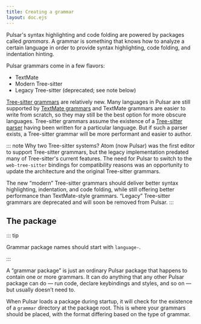```yaml
---
title: Creating a grammar
layout: doc.ejs
---
```


Pulsar's syntax highlighting and code folding are powered by packages called _grammars_. A grammar is something that knows how to analyze a certain language in order to provide syntax highlighting, code folding, and indentation hinting.

Pulsar grammars come in a few flavors:

* TextMate
* Modern Tree-sitter
* Legacy Tree-sitter (deprecated; see note below)

[Tree-sitter grammars](../creating-a-grammar-modern-tree-sitter/) are relatively new. Many languages in Pulsar are still supported by [TextMate grammars](../creating-a-grammar-textmate/) and TextMate grammars are easier to write from scratch, so they may still be the best option for more obscure languages. Tree-sitter grammars assume the existence of a [Tree-sitter parser](https://tree-sitter.github.io/tree-sitter/#parsers) having been written for a particular language. But if such a parser exists, a Tree-sitter grammar will be more performant and easier to author.

::: note Why two Tree-sitter systems?
Atom (now Pulsar) was the first editor to support Tree-sitter grammars, but the legacy implementation predated many of Tree-sitter's current features. The need for Pulsar to switch to the `web-tree-sitter` bindings for compatibility reasons was an opportunity to update the architecture and the original Tree-sitter grammars.

The new “modern” Tree-sitter grammars should deliver better syntax highlighting, indentation, and code folding, while still offering better performance than TextMate-style grammars. “Legacy” Tree-sitter grammars are deprecated and will soon be removed from Pulsar.
:::

## The package

::: tip

Grammar package names should start with `language-`.

:::

A “grammar package” is just an ordinary Pulsar package that happens to contain one or more grammars. It can do anything that any other Pulsar package can do — run code, declare keybindings and styles, and so on — but usually doesn’t need to.

When Pulsar loads a package during startup, it will check for the existence of a `grammar` directory at the package root. This is where your grammars should be placed, with the format differing based on the type of grammar.
